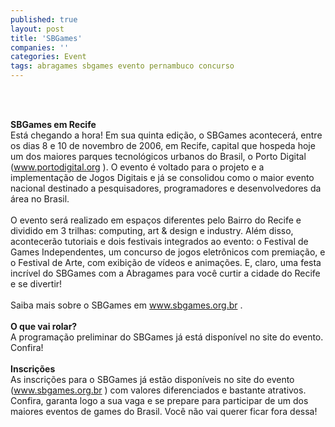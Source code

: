 ```yaml
---
published: true
layout: post
title: 'SBGames'
companies: ''
categories: Event
tags: abragames sbgames evento pernambuco concurso
---
```

<span style="font-weight: bold;"><br /></span>
<span style="font-weight: bold;">

<span style="font-weight: bold;"><br /></span>
<span style="font-weight: bold;">SBGames em Recife</span><br />Está chegando a hora! Em sua quinta edição, o SBGames acontecerá, entre os dias 8 e 10 de novembro de 2006, em Recife, capital que hospeda hoje um dos maiores parques tecnológicos urbanos do Brasil, o Porto Digital (<a href="http://www.portodigital.org">www.portodigital.org</a>
). O evento é voltado para o projeto e a implementação de Jogos Digitais e já se consolidou como o maior evento nacional destinado a pesquisadores, programadores e desenvolvedores da área no Brasil.<br /><br />O evento será realizado em espaços diferentes pelo Bairro do Recife e dividido em 3 trilhas: computing, art & design e industry. Além disso, acontecerão tutoriais e dois festivais integrados ao evento: o Festival de Games Independentes, um concurso de jogos eletrônicos com premiação, e o Festival de Arte, com exibição de vídeos e animações. E, claro, uma festa incrível do SBGames com a Abragames para você curtir a cidade do Recife e se divertir!<br /><br />Saiba mais sobre o SBGames em <a href="http://www.sbgames.org.br">www.sbgames.org.br</a>
.<br /><br /><span style="font-weight: bold;">O que vai rolar?</span><br />A programação preliminar do SBGames já está disponível no site do evento. Confira!<br /><br /><span style="font-weight: bold;">Inscrições</span><br />As inscrições para o SBGames já estão disponíveis no site do evento (<a href="http://www.sbgames.org.br">www.sbgames.org.br</a>
) com valores diferenciados e bastante atrativos. Confira, garanta logo a sua vaga e se prepare para participar de um dos maiores eventos de games do Brasil. Você não vai querer ficar fora dessa!
